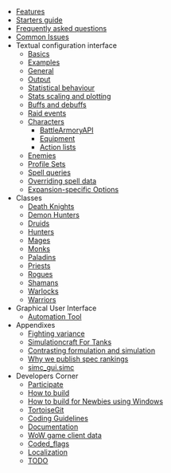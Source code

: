   * [Features](Features)
  * [Starters guide](StartersGuide)
  * [Frequently asked questions](FAQ)
  * [Common Issues](CommonIssues)
  * Textual configuration interface
    * [Basics](TextualConfigurationInterface)
    * [Examples](Examples)
    * [General](Options)
    * [Output](Output)
    * [Statistical behaviour](StatisticalBehaviour)
    * [Stats scaling and plotting](StatsScaling)
    * [Buffs and debuffs](BuffsAndDebuffs)
    * [Raid events](RaidEvents)
    * [Characters](Characters)
      * [BattleArmoryAPI](BattleArmoryAPI)
      * [Equipment](Equipment)
      * [Action lists](ActionLists)
    * [Enemies](Enemies)
    * [Profile Sets](ProfileSet)
    * [Spell queries](SpellQuery)
    * [Overriding spell data](SpellData)
    * [Expansion-specific Options](ExpansionOptions)
  * Classes
    * [Death Knights](DeathKnights)
    * [Demon Hunters](Demon-Hunters)
    * [Druids](Druids)
    * [Hunters](Hunters)
    * [Mages](Mages)
    * [Monks](Monks)
    * [Paladins](Paladins)
    * [Priests](Priests)
    * [Rogues](Rogues)
    * [Shamans](Shaman)
    * [Warlocks](Warlocks)
    * [Warriors](Warriors)
  * Graphical User Interface
    * [Automation Tool](Automation)
  * Appendixes
    * [Fighting variance](FightingVariance)
    * [Simulationcraft For Tanks](SimcForTanks)
    * [Contrasting formulation and simulation](FormulationVsSimulation)
    * [Why we publish spec rankings](PremedititatedProvocation)
    * [simc_gui.simc](simc_gui.simc)
  * Developers Corner
    * [Participate](Participate)
    * [How to build](HowToBuild)
    * [How to build for Newbies using Windows](Newbie-build-instructions)
    * [TortoiseGit](UsingTortoiseGitWithSimcraft)
    * [Coding Guidelines](CodingGuidelines)
    * [Documentation](DevelopersDocumentation)
    * [WoW game client data](GameClientData)
    * [Coded\_flags](Coded_flags)
    * [Localization](Localization)
    * [TODO](TODO)